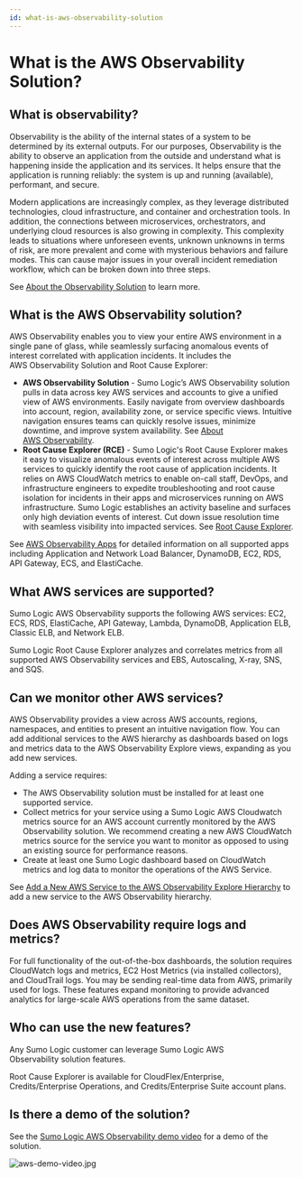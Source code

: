 ```yaml
---
id: what-is-aws-observability-solution
---
```


# What is the AWS Observability Solution?

## What is observability?

Observability is the ability of the internal states of a system to be
determined by its external outputs. For our purposes, Observability is
the ability to observe an application from the outside and understand
what is happening inside the application and its services. It helps
ensure that the application is running reliably: the system is up and
running (available), performant, and secure.

Modern applications are increasingly complex, as they leverage
distributed technologies, cloud infrastructure, and container and
orchestration tools. In addition, the connections between microservices,
orchestrators, and underlying cloud resources is also growing in
complexity. This complexity leads to situations where unforeseen events,
unknown unknowns in terms of risk, are more prevalent and come with
mysterious behaviors and failure modes. This can cause major issues in
your overall incident remediation workflow, which can be broken down
into three steps.

See [About the Observability Solution](../../about-observability-solution.md) to learn more.

## What is the AWS Observability solution?

AWS Observability enables you to view your entire AWS environment in a
single pane of glass, while seamlessly surfacing anomalous events of
interest correlated with application incidents. It includes the
AWS Observability Solution and Root Cause Explorer:

* **AWS Observability Solution** - Sumo Logic’s AWS Observability
    solution pulls in data across key AWS services and accounts to give
    a unified view of AWS environments. Easily navigate from overview
    dashboards into account, region, availability zone, or service
    specific views. Intuitive navigation ensures teams can quickly
    resolve issues, minimize downtime, and improve system availability.
    See [About AWS Observability](../../about-observability-solution.md).
* **Root Cause Explorer (RCE)** - Sumo Logic's Root Cause Explorer
    makes it easy to visualize anomalous events of interest across
    multiple AWS services to quickly identify the root cause of
    application incidents. It relies on AWS CloudWatch metrics to enable
    on-call staff, DevOps, and infrastructure engineers to expedite
    troubleshooting and root cause isolation for incidents in their apps
    and microservices running on AWS infrastructure. Sumo Logic
    establishes an activity baseline and surfaces only high deviation
    events of interest. Cut down issue resolution time with seamless
    visibility into impacted services. See [Root Cause
    Explorer](../../Root_Cause_Explorer.md "Root Cause Explorer").

See [AWS Observability
Apps](../AWS_Observability_Apps.md "AWS Observability Apps") for
detailed information on all supported apps including Application and
Network Load Balancer, DynamoDB, EC2, RDS, API Gateway, ECS, and
ElastiCache.

## What AWS services are supported?

Sumo Logic AWS Observability supports the following AWS services: EC2,
ECS, RDS, ElastiCache, API Gateway, Lambda, DynamoDB, Application ELB,
Classic ELB, and Network ELB.

Sumo Logic Root Cause Explorer analyzes and correlates metrics from all
supported AWS Observability services and EBS, Autoscaling, X-ray, SNS,
and SQS.

## Can we monitor other AWS services?

AWS Observability provides a view across AWS accounts, regions,
namespaces, and entities to present an intuitive navigation flow. You
can add additional services to the AWS hierarchy as dashboards based on
logs and metrics data to the AWS Observability Explore views, expanding
as you add new services.

Adding a service requires:

* The AWS Observability solution must be installed for at least one
    supported service.
* Collect metrics for your service using a Sumo Logic AWS Cloudwatch
    metrics source for an AWS account currently monitored by the AWS
    Observability solution. We recommend creating a new AWS CloudWatch
    metrics source for the service you want to monitor as opposed to
    using an existing source for performance reasons.
* Create at least one Sumo Logic dashboard based on CloudWatch metrics
    and log data to monitor the operations of the AWS Service.

See [Add a New AWS Service to the AWS Observability Explore Hierarchy](../other-configurations-tools/add-new-aws-service.md) to
add a new service to the AWS Observability hierarchy. 

## Does AWS Observability require logs and metrics?

For full functionality of the out-of-the-box dashboards, the solution
requires CloudWatch logs and metrics, EC2 Host Metrics (via installed
collectors), and CloudTrail logs. You may be sending real-time data from
AWS, primarily used for logs. These features expand monitoring to
provide advanced analytics for large-scale AWS operations from the same
dataset.

## Who can use the new features? 

Any Sumo Logic customer can leverage Sumo Logic AWS Observability solution features. 

Root Cause Explorer is available for CloudFlex/Enterprise, Credits/Enterprise Operations, and Credits/Enterprise Suite account plans.

## Is there a demo of the solution?

See the [Sumo Logic AWS Observability demo video](https://www.sumologic.com/video/aws-observability-demo/)
for a demo of the solution.

![aws-demo-video.jpg](/img/observability/aws-demo-video.jpeg)

 

 
